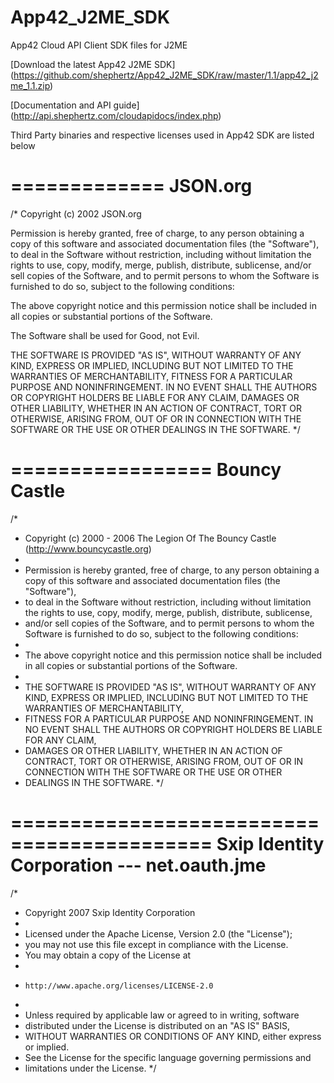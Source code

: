 App42_J2ME_SDK
==============

App42 Cloud API Client SDK files for J2ME

[Download the latest App42 J2ME SDK] (https://github.com/shephertz/App42_J2ME_SDK/raw/master/1.1/app42_j2me_1.1.zip)

[Documentation and API guide] (http://api.shephertz.com/cloudapidocs/index.php)

Third Party binaries and respective licenses used in App42 SDK are listed below

=============
JSON.org
=============
/*
Copyright (c) 2002 JSON.org

Permission is hereby granted, free of charge, to any person obtaining a copy
of this software and associated documentation files (the "Software"), to deal
in the Software without restriction, including without limitation the rights
to use, copy, modify, merge, publish, distribute, sublicense, and/or sell
copies of the Software, and to permit persons to whom the Software is
furnished to do so, subject to the following conditions:

The above copyright notice and this permission notice shall be included in all
copies or substantial portions of the Software.

The Software shall be used for Good, not Evil.

THE SOFTWARE IS PROVIDED "AS IS", WITHOUT WARRANTY OF ANY KIND, EXPRESS OR
IMPLIED, INCLUDING BUT NOT LIMITED TO THE WARRANTIES OF MERCHANTABILITY,
FITNESS FOR A PARTICULAR PURPOSE AND NONINFRINGEMENT. IN NO EVENT SHALL THE
AUTHORS OR COPYRIGHT HOLDERS BE LIABLE FOR ANY CLAIM, DAMAGES OR OTHER
LIABILITY, WHETHER IN AN ACTION OF CONTRACT, TORT OR OTHERWISE, ARISING FROM,
OUT OF OR IN CONNECTION WITH THE SOFTWARE OR THE USE OR OTHER DEALINGS IN THE
SOFTWARE.
*/

=================
Bouncy Castle
=================
/*
 * Copyright (c) 2000 - 2006 The Legion Of The Bouncy Castle (http://www.bouncycastle.org)
 *
 * Permission is hereby granted, free of charge, to any person obtaining a copy of this software and associated documentation files (the "Software"), 
 * to deal in the Software without restriction, including without limitation the rights to use, copy, modify, merge, publish, distribute, sublicense, 
 * and/or sell copies of the Software, and to permit persons to whom the Software is furnished to do so, subject to the following conditions:
 * 
 * The above copyright notice and this permission notice shall be included in all copies or substantial portions of the Software.
 * 
 * THE SOFTWARE IS PROVIDED "AS IS", WITHOUT WARRANTY OF ANY KIND, EXPRESS OR IMPLIED, INCLUDING BUT NOT LIMITED TO THE WARRANTIES OF MERCHANTABILITY, 
 * FITNESS FOR A PARTICULAR PURPOSE AND NONINFRINGEMENT. IN NO EVENT SHALL THE AUTHORS OR COPYRIGHT HOLDERS BE LIABLE FOR ANY CLAIM, 
 * DAMAGES OR OTHER LIABILITY, WHETHER IN AN ACTION OF CONTRACT, TORT OR OTHERWISE, ARISING FROM, OUT OF OR IN CONNECTION WITH THE SOFTWARE OR THE USE OR OTHER 
 * DEALINGS IN THE SOFTWARE. 
 */
 
===========================================
Sxip Identity Corporation --- net.oauth.jme
===========================================
/*
 * Copyright 2007 Sxip Identity Corporation
 *
 * Licensed under the Apache License, Version 2.0 (the "License");
 * you may not use this file except in compliance with the License.
 * You may obtain a copy of the License at
 *
 *     http://www.apache.org/licenses/LICENSE-2.0
 *
 * Unless required by applicable law or agreed to in writing, software
 * distributed under the License is distributed on an "AS IS" BASIS,
 * WITHOUT WARRANTIES OR CONDITIONS OF ANY KIND, either express or implied.
 * See the License for the specific language governing permissions and
 * limitations under the License.
 */



